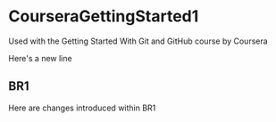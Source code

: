 # CourseraGettingStarted1
Used with the Getting Started With Git and GitHub course by Coursera

Here's a new line

## BR1
Here are changes introduced within BR1
